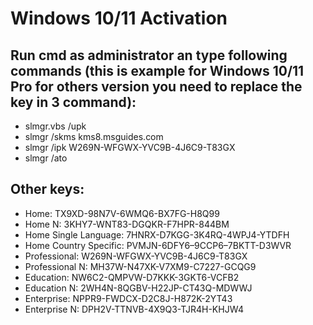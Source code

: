 # Windows 10/11 Activation

## Run cmd as administrator an type following commands (this is example for Windows 10/11 Pro for others version you need to replace the key in 3 command):

* slmgr.vbs /upk
* slmgr /skms kms8.msguides.com
* slmgr /ipk W269N-WFGWX-YVC9B-4J6C9-T83GX
* slmgr /ato

## Other keys:
* Home: TX9XD-98N7V-6WMQ6-BX7FG-H8Q99
* Home N: 3KHY7-WNT83-DGQKR-F7HPR-844BM
* Home Single Language: 7HNRX-D7KGG-3K4RQ-4WPJ4-YTDFH
* Home Country Specific: PVMJN-6DFY6–9CCP6–7BKTT-D3WVR
* Professional: W269N-WFGWX-YVC9B-4J6C9-T83GX
* Professional N: MH37W-N47XK-V7XM9-C7227-GCQG9
* Education: NW6C2-QMPVW-D7KKK-3GKT6-VCFB2
* Education N: 2WH4N-8QGBV-H22JP-CT43Q-MDWWJ
* Enterprise: NPPR9-FWDCX-D2C8J-H872K-2YT43
* Enterprise N: DPH2V-TTNVB-4X9Q3-TJR4H-KHJW4
